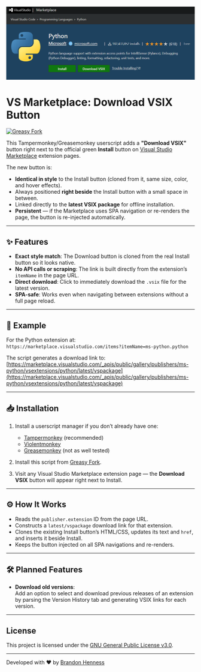![Download VSIX Button Screenshot](./vsix-download-button-screenshot.png)

# VS Marketplace: Download VSIX Button

[![Greasy Fork](https://img.shields.io/badge/Greasy%20Fork-View%20Script-blue)](https://greasyfork.org/en/scripts/548857-vs-marketplace-download-vsix)

This Tampermonkey/Greasemonkey userscript adds a **"Download VSIX"** button right next to the official green **Install** button on [Visual Studio Marketplace](https://marketplace.visualstudio.com/) extension pages.

The new button is:
- **Identical in style** to the Install button (cloned from it, same size, color, and hover effects).
- Always positioned **right beside** the Install button with a small space in between.
- Linked directly to the **latest VSIX package** for offline installation.
- **Persistent** — if the Marketplace uses SPA navigation or re-renders the page, the button is re-injected automatically.

---

## ✨ Features

- **Exact style match**: The Download button is cloned from the real Install button so it looks native.
- **No API calls or scraping**: The link is built directly from the extension’s `itemName` in the page URL.
- **Direct download**: Click to immediately download the `.vsix` file for the latest version.
- **SPA-safe**: Works even when navigating between extensions without a full page reload.

---

## 🔗 Example

For the Python extension at:  
`https://marketplace.visualstudio.com/items?itemName=ms-python.python`

The script generates a download link to:  
[https://marketplace.visualstudio.com/_apis/public/gallery/publishers/ms-python/vsextensions/python/latest/vspackage](https://marketplace.visualstudio.com/_apis/public/gallery/publishers/ms-python/vsextensions/python/latest/vspackage)

---

## 📥 Installation

1. Install a userscript manager if you don’t already have one:
   - [Tampermonkey](https://www.tampermonkey.net/) (recommended)
   - [Violentmonkey](https://violentmonkey.github.io/)
   - [Greasemonkey](https://www.greasespot.net/) (not as well tested)

2. Install this script from [Greasy Fork](https://greasyfork.org/en/scripts/548857-vs-marketplace-download-vsix).

3. Visit any Visual Studio Marketplace extension page — the **Download VSIX** button will appear right next to Install.

---

## ⚙ How It Works

- Reads the `publisher.extension` ID from the page URL.
- Constructs a `latest/vspackage` download link for that extension.
- Clones the existing Install button’s HTML/CSS, updates its text and `href`, and inserts it beside Install.
- Keeps the button injected on all SPA navigations and re-renders.

---

## 🛠 Planned Features

- **Download old versions**:  
  Add an option to select and download previous releases of an extension by parsing the Version History tab and generating VSIX links for each version.

---

## License

This project is licensed under the [GNU General Public License v3.0](LICENSE).

---

Developed with ❤️ by [Brandon Henness](https://github.com/brandonhenness)

